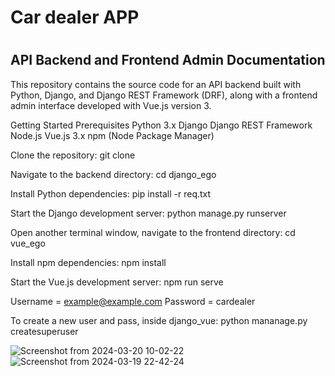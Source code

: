 <h1>Car dealer APP<h1></h1>
<h2>API Backend and Frontend Admin Documentation</h2>

This repository contains the source code for an API backend built with Python, Django, and Django REST Framework (DRF), along with a frontend admin interface developed with Vue.js version 3.

Getting Started
Prerequisites
Python 3.x
Django
Django REST Framework
Node.js
Vue.js 3.x
npm (Node Package Manager)

Clone the repository:
git clone <repository-url>

Navigate to the backend directory:
cd django_ego

Install Python dependencies:
pip install -r req.txt

Start the Django development server:
python manage.py runserver

Open another terminal window, navigate to the frontend directory:
cd vue_ego

Install npm dependencies:
npm install

Start the Vue.js development server:
npm run serve


Username = example@example.com
Password = cardealer

To create a new user and pass, inside django_vue:
python mananage.py createsuperuser

![Screenshot from 2024-03-20 10-02-22](https://github.com/zekalarcon/ego-car-dealer/assets/67808305/ed8e79b5-2cdc-497d-80a6-fb98e6eab116)
![Screenshot from 2024-03-19 22-42-24](https://github.com/zekalarcon/ego-car-dealer/assets/67808305/ca376ddb-fa63-48d6-b1cd-5fa18f738e2d)
